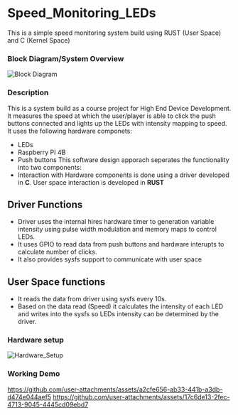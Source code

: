 # Speed_Monitoring_LEDs
This is a simple speed monitoring system build using RUST (User Space) and C (Kernel Space)

### Block Diagram/System Overview
![Block Diagram](https://github.com/user-attachments/assets/232aee38-2b13-4dfa-be97-7c7217f2c419)

### Description
This is a system build as a course project for High End Device Development. It measures the speed at which the user/player is able to click the push buttons connected and lights up the LEDs with intensity mapping to speed. It uses the following hardware componets:
- LEDs
- Raspberry PI 4B
- Push buttons
This software design apporach seperates the functionality into two components:
- Interaction with Hardware components is done using a driver developed in **C**. User space interaction is developed in **RUST**
## Driver Functions
- Driver uses the internal hires hardware timer to generation variable intensity using pulse width modulation and memory maps to control LEDs.
- It uses GPIO to read data from push buttons and hardware interupts to calculate number of clicks.
- It also provides sysfs support to communicate with user space
## User Space functions
- It reads the data from driver using sysfs every 10s.
- Based on the data read (Speed) it calculates the intensity of each LED and writes into the sysfs so LEDs intensity can be determined by the driver.

### Hardware setup
![Hardware_Setup](https://github.com/user-attachments/assets/54628355-a3c8-4f82-bb83-38c492b69d68)

### Working Demo
https://github.com/user-attachments/assets/a2cfe656-ab33-441b-a3db-d474e044aef5
https://github.com/user-attachments/assets/17c6de13-2fec-4713-9045-4445cd09ebd7

